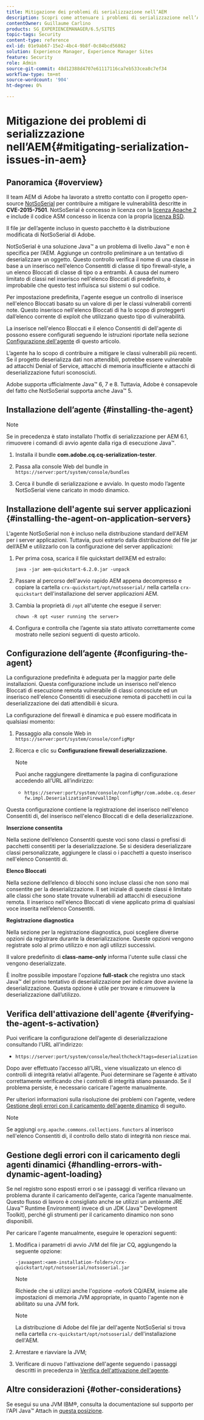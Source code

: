 ```yaml
---
title: Mitigazione dei problemi di serializzazione nell’AEM
description: Scopri come attenuare i problemi di serializzazione nell’AEM.
contentOwner: Guillaume Carlino
products: SG_EXPERIENCEMANAGER/6.5/SITES
topic-tags: Security
content-type: reference
exl-id: 01e9ab67-15e2-4bc4-9b8f-0c84bcd56862
solution: Experience Manager, Experience Manager Sites
feature: Security
role: Admin
source-git-commit: 48d12388d4707e61117116ca7eb533cea8c7ef34
workflow-type: tm+mt
source-wordcount: '904'
ht-degree: 0%

---
```


# Mitigazione dei problemi di serializzazione nell’AEM{#mitigating-serialization-issues-in-aem}

## Panoramica {#overview}

Il team AEM di Adobe ha lavorato a stretto contatto con il progetto open-source [NotSoSerial](https://github.com/kantega/notsoserial) per contribuire a mitigare le vulnerabilità descritte in **CVE-2015-7501**. NotSoSerial è concesso in licenza con la [licenza Apache 2](https://www.apache.org/licenses/LICENSE-2.0) e include il codice ASM concesso in licenza con la propria [licenza BSD](https://asm.ow2.io/).

Il file jar dell’agente incluso in questo pacchetto è la distribuzione modificata di NotSoSerial di Adobe.

NotSoSerial è una soluzione Java™ a un problema di livello Java™ e non è specifica per l’AEM. Aggiunge un controllo preliminare a un tentativo di deserializzare un oggetto. Questo controllo verifica il nome di una classe in base a un inserisco nell&#39;elenco Consentiti di classe di tipo firewall-style, a un elenco Bloccati di classe di tipo o a entrambi. A causa del numero limitato di classi nel inserisco nell&#39;elenco Bloccati di predefinito, è improbabile che questo test influisca sui sistemi o sul codice.

Per impostazione predefinita, l&#39;agente esegue un controllo di inserisce nell&#39;elenco Bloccati basato su un valore di  per le classi vulnerabili correnti note. Questo inserisco nell&#39;elenco Bloccati di ha lo scopo di proteggerti dall’elenco corrente di exploit che utilizzano questo tipo di vulnerabilità.

La inserisce nell&#39;elenco Bloccati e il elenco Consentiti di dell&#39;agente di possono essere configurati seguendo le istruzioni riportate nella sezione [Configurazione dell&#39;agente](/help/sites-administering/mitigating-serialization-issues.md#configuring-the-agent) di questo articolo.

L’agente ha lo scopo di contribuire a mitigare le classi vulnerabili più recenti. Se il progetto deserializza dati non attendibili, potrebbe essere vulnerabile ad attacchi Denial of Service, attacchi di memoria insufficiente e attacchi di deserializzazione futuri sconosciuti.

Adobe supporta ufficialmente Java™ 6, 7 e 8. Tuttavia, Adobe è consapevole del fatto che NotSoSerial supporta anche Java™ 5.

## Installazione dell’agente {#installing-the-agent}

>[!NOTE]
>
>Se in precedenza è stato installato l&#39;hotfix di serializzazione per AEM 6.1, rimuovere i comandi di avvio agente dalla riga di esecuzione Java™.

1. Installa il bundle **com.adobe.cq.cq-serialization-tester**.

1. Passa alla console Web del bundle in `https://server:port/system/console/bundles`
1. Cerca il bundle di serializzazione e avvialo. In questo modo l’agente NotSoSerial viene caricato in modo dinamico.

## Installazione dell&#39;agente sui server applicazioni {#installing-the-agent-on-application-servers}

L&#39;agente NotSoSerial non è incluso nella distribuzione standard dell&#39;AEM per i server applicazioni. Tuttavia, puoi estrarlo dalla distribuzione del file jar dell’AEM e utilizzarlo con la configurazione del server applicazioni:

1. Per prima cosa, scarica il file quickstart dell’AEM ed estrailo:

   ```shell
   java -jar aem-quickstart-6.2.0.jar -unpack
   ```

1. Passare al percorso dell&#39;avvio rapido AEM appena decompresso e copiare la cartella `crx-quickstart/opt/notsoserial/` nella cartella `crx-quickstart` dell&#39;installazione del server applicazioni AEM.

1. Cambia la proprietà di `/opt` all&#39;utente che esegue il server:

   ```shell
   chown -R opt <user running the server>
   ```

1. Configura e controlla che l’agente sia stato attivato correttamente come mostrato nelle sezioni seguenti di questo articolo.

## Configurazione dell’agente {#configuring-the-agent}

La configurazione predefinita è adeguata per la maggior parte delle installazioni. Questa configurazione include un inserisco nell&#39;elenco Bloccati di esecuzione remota vulnerabile di classi conosciute ed un inserisco nell&#39;elenco Consentiti di esecuzione remota di pacchetti in cui la deserializzazione dei dati attendibili è sicura.

La configurazione del firewall è dinamica e può essere modificata in qualsiasi momento:

1. Passaggio alla console Web in `https://server:port/system/console/configMgr`
1. Ricerca e clic su **Configurazione firewall deserializzazione.**

   >[!NOTE]
   >
   >Puoi anche raggiungere direttamente la pagina di configurazione accedendo all’URL all’indirizzo:
   >
   >* `https://server:port/system/console/configMgr/com.adobe.cq.deserfw.impl.DeserializationFirewallImpl`

Questa configurazione contiene la registrazione del inserisco nell&#39;elenco Consentiti di, del inserisco nell&#39;elenco Bloccati di e della deserializzazione.

**Inserzione consentita**

Nella sezione dell’elenco Consentiti queste voci sono classi o prefissi di pacchetti consentiti per la deserializzazione. Se si desidera deserializzare classi personalizzate, aggiungere le classi o i pacchetti a questo inserisco nell&#39;elenco Consentiti di.

**Elenco Bloccati**

Nella sezione dell’elenco di blocchi sono incluse classi che non sono mai consentite per la deserializzazione. Il set iniziale di queste classi è limitato alle classi che sono state trovate vulnerabili ad attacchi di esecuzione remota. Il inserisco nell&#39;elenco Bloccati di viene applicato prima di qualsiasi voce inserita nell’elenco Consentiti.

**Registrazione diagnostica**

Nella sezione per la registrazione diagnostica, puoi scegliere diverse opzioni da registrare durante la deserializzazione. Queste opzioni vengono registrate solo al primo utilizzo e non agli utilizzi successivi.

Il valore predefinito di **class-name-only** informa l&#39;utente sulle classi che vengono deserializzate.

È inoltre possibile impostare l&#39;opzione **full-stack** che registra uno stack Java™ del primo tentativo di deserializzazione per indicare dove avviene la deserializzazione. Questa opzione è utile per trovare e rimuovere la deserializzazione dall’utilizzo.

## Verifica dell&#39;attivazione dell&#39;agente {#verifying-the-agent-s-activation}

Puoi verificare la configurazione dell’agente di deserializzazione consultando l’URL all’indirizzo:

* `https://server:port/system/console/healthcheck?tags=deserialization`

Dopo aver effettuato l’accesso all’URL, viene visualizzato un elenco di controlli di integrità relativi all’agente. Puoi determinare se l’agente è attivato correttamente verificando che i controlli di integrità stiano passando. Se il problema persiste, è necessario caricare l&#39;agente manualmente.

Per ulteriori informazioni sulla risoluzione dei problemi con l&#39;agente, vedere [Gestione degli errori con il caricamento dell&#39;agente dinamico](#handling-errors-with-dynamic-agent-loading) di seguito.

>[!NOTE]
>
>Se aggiungi `org.apache.commons.collections.functors` al inserisco nell&#39;elenco Consentiti di, il controllo dello stato di integrità non riesce mai.

## Gestione degli errori con il caricamento degli agenti dinamici {#handling-errors-with-dynamic-agent-loading}

Se nel registro sono esposti errori o se i passaggi di verifica rilevano un problema durante il caricamento dell’agente, carica l’agente manualmente. Questo flusso di lavoro è consigliato anche se utilizzi un ambiente JRE (Java™ Runtime Environment) invece di un JDK (Java™ Development Toolkit), perché gli strumenti per il caricamento dinamico non sono disponibili.

Per caricare l&#39;agente manualmente, eseguire le operazioni seguenti:

1. Modifica i parametri di avvio JVM del file jar CQ, aggiungendo la seguente opzione:

   ```shell
   -javaagent:<aem-installation-folder>/crx-quickstart/opt/notsoserial/notsoserial.jar
   ```

   >[!NOTE]
   >
   >Richiede che si utilizzi anche l&#39;opzione -nofork CQ/AEM, insieme alle impostazioni di memoria JVM appropriate, in quanto l&#39;agente non è abilitato su una JVM fork.

   >[!NOTE]
   >
   >La distribuzione di Adobe del file jar dell&#39;agente NotSoSerial si trova nella cartella `crx-quickstart/opt/notsoserial/` dell&#39;installazione dell&#39;AEM.

1. Arrestare e riavviare la JVM;

1. Verificare di nuovo l&#39;attivazione dell&#39;agente seguendo i passaggi descritti in precedenza in [Verifica dell&#39;attivazione dell&#39;agente](/help/sites-administering/mitigating-serialization-issues.md#verifying-the-agent-s-activation).

## Altre considerazioni {#other-considerations}

Se esegui su una JVM IBM®, consulta la documentazione sul supporto per l&#39;API Java™ Attach in [questa posizione](https://www.ibm.com/docs/en/sdk-java-technology/8?topic=documentation-java-attach-api).
